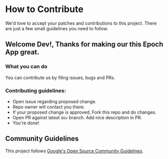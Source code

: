 # How to Contribute

We'd love to accept your patches and contributions to this project. There are
just a few small guidelines you need to follow.

## Welcome Dev!, Thanks for making our this Epoch App great.

### What you can do
You can contribute us by filing issues, bugs and PRs.

### Contributing guidelines:
- Open issue regarding proposed change.
- Repo owner will contact you there.
- If your proposed change is approved, Fork this repo and do changes.
- Open PR against latest `dev` branch. Add nice description in PR.
- You're done!

## Community Guidelines

This project follows [Google's Open Source Community
Guidelines](https://github.com/Saie4047/Kotlin-Stop-watch/blob/master/CODE_OF_CONDUCT.md).